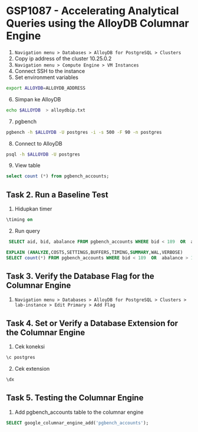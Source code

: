 # GSP1087 - Accelerating Analytical Queries using the AlloyDB Columnar Engine
1. `Navigation menu > Databases > AlloyDB for PostgreSQL > Clusters`
2. Copy ip address of the cluster 10.25.0.2
3. `Navigation menu > Compute Engine > VM Instances`
4. Connect SSH to the instance
5. Set environment variables
```bash
export ALLOYDB=ALLOYDB_ADDRESS
```
6. Simpan ke AlloyDB
```bash
echo $ALLOYDB  > alloydbip.txt 
```
7. pgbench
```bash
pgbench -h $ALLOYDB -U postgres -i -s 500 -F 90 -n postgres
```
8. Connect to AlloyDB
```bash
psql -h $ALLOYDB -U postgres
```
9. View table
```sql
select count (*) from pgbench_accounts;
```
## Task 2. Run a Baseline Test
1. Hidupkan timer
```sql
\timing on
```
2. Run query
```sql
 SELECT aid, bid, abalance FROM pgbench_accounts WHERE bid < 189  OR  abalance > 100 LIMIT 20;
 ```
 ```sql
 EXPLAIN (ANALYZE,COSTS,SETTINGS,BUFFERS,TIMING,SUMMARY,WAL,VERBOSE)
 SELECT count(*) FROM pgbench_accounts WHERE bid < 189  OR  abalance > 100;
 ```

## Task 3. Verify the Database Flag for the Columnar Engine
1. `Navigation menu > Databases > AlloyDB for PostgreSQL > Clusters > lab-instance > Edit Primary > Add Flag`

## Task 4. Set or Verify a Database Extension for the Columnar Engine
1. Cek koneksi
```sql
\c postgres
```
2. Cek extension
```sql
\dx
```

## Task 5. Testing the Columnar Engine
1. Add pgbench_accounts table to the columnar engine
```sql
SELECT google_columnar_engine_add('pgbench_accounts');
```